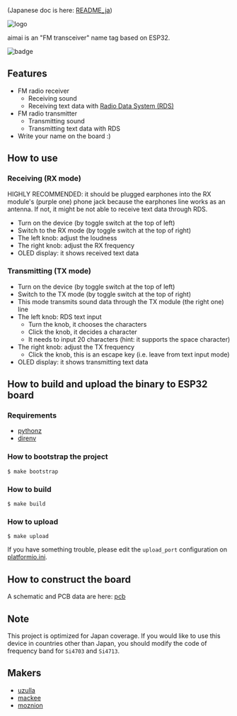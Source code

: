 (Japanese doc is here: [README_ja](./README_ja.md))

![logo](./doc/logo.png)

aimai is an "FM transceiver" name tag based on ESP32.

![badge](./doc/badge.png)

## Features

- FM radio receiver
  - Receiving sound
  - Receiving text data with [Radio Data System (RDS)](https://wikipedia.org/wiki/Radio_Data_System)
- FM radio transmitter
  - Transmitting sound
  - Transmitting text data with RDS
- Write your name on the board :)

## How to use

### Receiving (RX mode)

HIGHLY RECOMMENDED: it should be plugged earphones into the RX module's (purple one) phone jack because the earphones line works as an antenna. If not, it might be not able to receive text data through RDS.

- Turn on the device (by toggle switch at the top of left)
- Switch to the RX mode (by toggle switch at the top of right)
- The left knob: adjust the loudness
- The right knob: adjust the RX frequency
- OLED display: it shows received text data

### Transmitting (TX mode)

- Turn on the device (by toggle switch at the top of left)
- Switch to the TX mode (by toggle switch at the top of right)
- This mode transmits sound data through the TX module (the right one) line
- The left knob: RDS text input
  - Turn the knob, it chooses the characters
  - Click the knob, it decides a character
  - It needs to input 20 characters (hint: it supports the space character)
- The right knob: adjust the TX frequency
  - Click the knob, this is an escape key (i.e. leave from text input mode)
- OLED display: it shows transmitting text data

## How to build and upload the binary to ESP32 board

### Requirements

- [pythonz](https://github.com/saghul/pythonz)
- [direnv](https://github.com/direnv/direnv)

### How to bootstrap the project

```
$ make bootstrap
```

### How to build

```
$ make build
```

### How to upload

```
$ make upload
```

If you have something trouble, please edit the `upload_port` configuration on [platformio.ini](./platformio.ini).

## How to construct the board

A schematic and PCB data are here: [pcb](./pcb)

## Note

This project is optimized for Japan coverage. If you would like to use this device in countries other than Japan, you should modify the code of frequency band for `Si4703` and `Si4713`.

## Makers

- [uzulla](https://github.com/uzulla)
- [mackee](https://github.com/mackee)
- [moznion](https://github.com/moznion)

